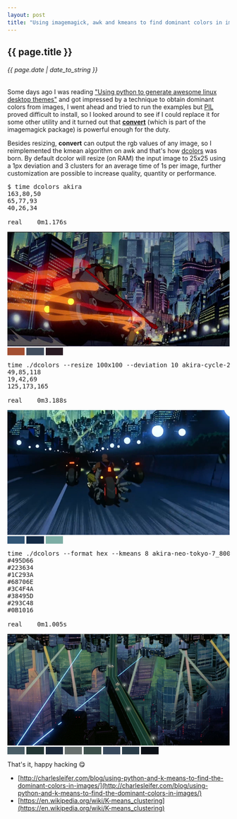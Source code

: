 ```yaml
---
layout: post
title: "Using imagemagick, awk and kmeans to find dominant colors in images"
---
```


## {{ page.title }}

###### {{ page.date | date_to_string }}

Some days ago I was reading ["Using python to generate awesome linux desktop themes"](http://charlesleifer.com/blog/using-python-to-generate-awesome-linux-desktop-themes/) and got impressed by a technique to obtain dominant colors from images, I went ahead and tried to run the examples but [PIL](http://www.pythonware.com/products/pil/) proved difficult to install, so I looked around to see if I could replace it for some other utility and it turned out that [**convert**](http://www.imagemagick.org/script/convert.php) (which is part of the imagemagick package) is powerful enough for the duty.

Besides resizing, **convert** can output the rgb values of any image, so I reimplemented the kmean algorithm on awk and that's how [dcolors](https://raw.githubusercontent.com/chilicuil/learn/master/sh/tools/dcolors) was born. By default dcolor will resize (on RAM) the input image to 25x25 using a 1px deviation and 3 clusters for an average time of 1s per image, further customization are possible to increase quality, quantity or performance.

<pre class="sh_sh">
$ time dcolors akira
163,80,50
65,77,93
40,26,34

real    0m1.176s
</pre>
**[![](/assets/img/akira_800x800.jpg)](/assets/img/akira_800x800.jpg)**
<span style="background-color: #a35032">&nbsp;&nbsp;&nbsp;&nbsp;&nbsp;&nbsp;&nbsp;&nbsp;&nbsp;&nbsp;</span>
<span style="background-color: #414d5d">&nbsp;&nbsp;&nbsp;&nbsp;&nbsp;&nbsp;&nbsp;&nbsp;&nbsp;&nbsp;</span>
<span style="background-color: #281a22">&nbsp;&nbsp;&nbsp;&nbsp;&nbsp;&nbsp;&nbsp;&nbsp;&nbsp;&nbsp;</span>

<pre class="sh_sh">
time ./dcolors --resize 100x100 --deviation 10 akira-cycle-2.png
49,85,118
19,42,69
125,173,165

real    0m3.188s
</pre>
**[![](/assets/img/akira-cycle-2_800x800.png)](/assets/img/akira-cycle-2_800x800.png)**
<span style="background-color: #315576">&nbsp;&nbsp;&nbsp;&nbsp;&nbsp;&nbsp;&nbsp;&nbsp;&nbsp;&nbsp;</span>
<span style="background-color: #132a45">&nbsp;&nbsp;&nbsp;&nbsp;&nbsp;&nbsp;&nbsp;&nbsp;&nbsp;&nbsp;</span>
<span style="background-color: #7dada5">&nbsp;&nbsp;&nbsp;&nbsp;&nbsp;&nbsp;&nbsp;&nbsp;&nbsp;&nbsp;</span>

<pre class="sh_sh">
time ./dcolors --format hex --kmeans 8 akira-neo-tokyo-7_800x800.png
#495D66
#223634
#1C293A
#68706E
#3C4F4A
#38495D
#293C48
#0B1016

real    0m1.005s
</pre>
**[![](/assets/img/akira-neo-tokyo-7_800x800.png)](/assets/img/akira-neo-tokyo-7_800x800.png)**
<span style="background-color: #495D66">&nbsp;&nbsp;&nbsp;&nbsp;&nbsp;&nbsp;&nbsp;&nbsp;&nbsp;&nbsp;</span>
<span style="background-color: #223634">&nbsp;&nbsp;&nbsp;&nbsp;&nbsp;&nbsp;&nbsp;&nbsp;&nbsp;&nbsp;</span>
<span style="background-color: #1C293A">&nbsp;&nbsp;&nbsp;&nbsp;&nbsp;&nbsp;&nbsp;&nbsp;&nbsp;&nbsp;</span>
<span style="background-color: #68706E">&nbsp;&nbsp;&nbsp;&nbsp;&nbsp;&nbsp;&nbsp;&nbsp;&nbsp;&nbsp;</span>
<span style="background-color: #3C4F4A">&nbsp;&nbsp;&nbsp;&nbsp;&nbsp;&nbsp;&nbsp;&nbsp;&nbsp;&nbsp;</span>
<span style="background-color: #38495D">&nbsp;&nbsp;&nbsp;&nbsp;&nbsp;&nbsp;&nbsp;&nbsp;&nbsp;&nbsp;</span>
<span style="background-color: #293C48">&nbsp;&nbsp;&nbsp;&nbsp;&nbsp;&nbsp;&nbsp;&nbsp;&nbsp;&nbsp;</span>
<span style="background-color: #0B1016">&nbsp;&nbsp;&nbsp;&nbsp;&nbsp;&nbsp;&nbsp;&nbsp;&nbsp;&nbsp;</span>

That's it, happy hacking &#128523;

- [http://charlesleifer.com/blog/using-python-and-k-means-to-find-the-dominant-colors-in-images/](http://charlesleifer.com/blog/using-python-and-k-means-to-find-the-dominant-colors-in-images/)
- [https://en.wikipedia.org/wiki/K-means_clustering](https://en.wikipedia.org/wiki/K-means_clustering)
